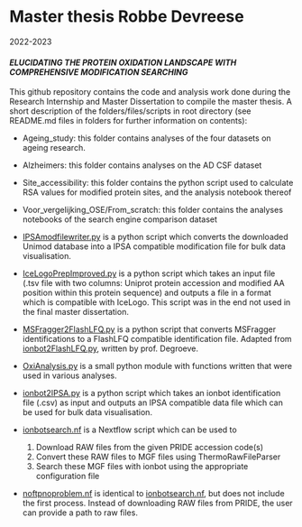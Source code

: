 # Master thesis Robbe Devreese
2022-2023
#### *ELUCIDATING THE PROTEIN OXIDATION LANDSCAPE WITH COMPREHENSIVE MODIFICATION SEARCHING*
This github repository contains the code and analysis work done during the Research Internship and Master Dissertation to compile the master thesis.
A short description of the folders/files/scripts in root directory (see README.md files in folders for further information on contents):
- Ageing_study: this folder contains analyses of the four datasets on ageing research.
- Alzheimers: this folder contains analyses on the AD CSF dataset
- Site_accessibility: this folder contains the python script used to calculate RSA values for modified protein sites, and the analysis notebook thereof
- Voor_vergelijking_OSE/From_scratch: this folder contains the analyses notebooks of the search engine comparison dataset

- [IPSAmodfilewriter.py](https://github.com/rodvrees/Master_Thesis/blob/main/IPSAmodfilewriter.py) is a python script which converts the downloaded Unimod database into a IPSA compatible modification file for bulk data visualisation.

- [IceLogoPrepImproved.py](https://github.com/rodvrees/Master_Thesis/blob/main/IceLogoPrepImroved.py) is a python script which takes an input file (.tsv file with two columns: Uniprot protein accession and modified AA position within this protein sequence) and outputs a file in a format which is compatible with IceLogo. This script was in the end not used in the final master dissertation. 

-  [MSFragger2FlashLFQ.py](https://github.com/rodvrees/Master_Thesis/blob/main/MSFragger2FlashLFQ.py) is a python script that converts MSFragger identifications to a FlashLFQ compatible identification file. Adapted from [ionbot2FlashLFQ.py](https://github.com/sdgroeve/ionbot.quant/blob/main/ionbot2FlashLFQ.py), written by prof. Degroeve.

-  [OxiAnalysis.py](https://github.com/rodvrees/Master_Thesis/blob/main/OxiAnalysis.py) is a small python module with functions written that were used in various analyses.

-  [ionbot2IPSA.py](https://github.com/rodvrees/Master_Thesis/blob/main/ionbot2IPSA.py) is a python script which takes an ionbot identification file (.csv) as input and outputs an IPSA compatible data file which can be used for bulk data visualisation. 

- [ionbotsearch.nf](https://github.com/rodvrees/Research_Internship/blob/main/ionbotsearch.nf) is a Nextflow script which can be used to
    1. Download RAW files from the given PRIDE accession code(s)
    2. Convert these RAW files to MGF files using ThermoRawFileParser
    3. Search these MGF files with ionbot using the appropriate configuration file

- [noftpnoproblem.nf](https://github.com/rodvrees/Master_Thesis/blob/main/noftpnoproblem.nf) is identical to [ionbotsearch.nf](https://github.com/rodvrees/Research_Internship/blob/main/ionbotsearch.nf), but does not include the first process. Instead of downloading RAW files from PRIDE, the user can provide a path to raw files.
